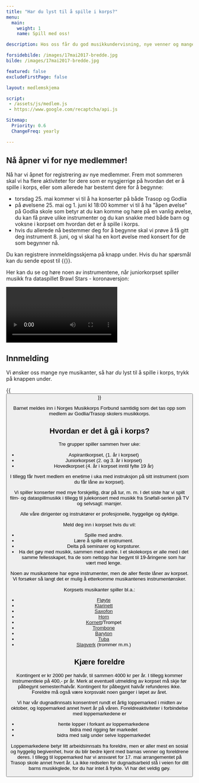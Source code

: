 ```yaml
---
title: "Har du lyst til å spille i korps?"
menu:
  main:
    weight: 1
    name: Spill med oss!

description: Hos oss får du god musikkundervisning, nye venner og mange hyggelige og spennende opplevelser. Vi har tar ikke opp flere medlemmer denne sesongen, men det blir nye muligheter neste høst.

forsidebilde: /images/17mai2017-bredde.jpg
bilde: /images/17mai2017-bredde.jpg

featured: false
excludeFirstPage: false

layout: medlemskjema

script:
 - /assets/js/medlem.js
 - https://www.google.com/recaptcha/api.js

Sitemap:
  Priority: 0.6
  ChangeFreq: yearly

---
```


## Nå åpner vi for nye medlemmer!

Nå har vi åpnet for registrering av nye medlemmer. Frem mot sommeren skal vi ha flere aktiviteter for dere som er nysgjerrige på hvordan det er å spille i korps, eller som allerede har bestemt dere for å begynne:

* torsdag 25. mai kommer vi til å ha konserter på både Trasop og Godlia
* på øvelsene 25. mai og 1. juni kl 18:00 kommer vi til å ha "åpen øvelse" på Godlia skole som betyr at du kan komme og høre på en vanlig øvelse, du kan få prøve ulike instrumenter og du kan snakke med både barn og voksne i korpset om hvordan det er å spille i korps.
* hvis du allerede nå bestemmer deg for å begynne skal vi prøve å få gitt deg instrument 8. juni, og vi skal ha en kort øvelse med konsert for de som begynner nå.

Du kan registrere innmeldingsskjema på knapp under. Hvis du har spørsmål kan du sende epost til {{<email medlem>}}.

Her kan du se og høre noen av instrumentene, når
juniorkorpset spiller musikk fra dataspillet Brawl Stars -
koronaversjon:

<div class="video">
<video controls>
  <source src="../video/brawl_stars.mp4" type="video/mp4">
</video>
</div>


## Innmelding

Vi ønsker oss mange nye musikanter, så har *du* lyst til å spille i korps, trykk
på knappen under.

{{<button link="#form" tekst="trykk her for innmeldingsskjema" >}}

Barnet meldes inn i Norges Musikkorps Forbund samtidig som det tas opp som
medlem av Godlia/Trasop skolers musikkorps.

## Hvordan er det å gå i korps?

Tre grupper spiller sammen hver uke:

* Aspirantkorpset, (1. år i korpset)
* Juniorkorpset (2. og 3. år i korpset)
* Hovedkorpset (4. år i korpset inntil fylte 19 år)

I tillegg får hvert medlem en enetime i uka med
instruksjon på sitt instrument (som du får låne av
korpset).

Vi spiller konserter med mye forskjellig, drar på tur, m.
m. I det siste har vi spilt film- og dataspillmusikk i tillegg
til julekonsert med musikk fra Snøfall-serien på TV og
selvsagt: marsjer.

Alle våre dirigenter og instruktører er profesjonelle,
hyggelige og dyktige.

Meld deg inn i korpset hvis du vil:

- Spille med andre.
- Lære å spille et instrument.
- Delta på seminarer og korpsturer.
- Ha det gøy med musikk, sammen med andre.
  I et skolekorps er alle med i det samme fellesskapet,
  fra de som nettopp har begynt til 19-åringene som har
  vært med lenge.

Noen av musikantene har egne instrumenter, men de aller fleste låner av korpset.
Vi forsøker så langt det er mulig å etterkomme musikantenes instrumentønsker.

Korpsets musikanter spiller bl.a.:

- [Fløyte](https://no.wikipedia.org/wiki/Tverrfl%C3%B8yte)
- [Klarinett](https://no.wikipedia.org/wiki/Klarinett)
- [Saxofon](https://no.wikipedia.org/wiki/Saksofon)
- [Horn](https://no.wikipedia.org/wiki/Valthorn)
- [Kornett](https://no.wikipedia.org/wiki/Kornett)/Trompet
- [Trombone](https://no.wikipedia.org/wiki/Trombone)
- [Baryton](https://no.wikipedia.org/wiki/Baryton_(instrument))
- [Tuba](https://no.wikipedia.org/wiki/Tuba)
- [Slagverk](https://no.wikipedia.org/wiki/Slagverkinstrument) (trommer m.m.)

## Kjære foreldre

Kontingent er kr 2000 per halvår, til sammen 4000 kr per år. I tillegg kommer
instrumentleie på 400,- pr år. Merk at eventuell utmelding av korpset må skje
før påbegynt semester/halvår. Kontingent for påbegynt halvår refunderes ikke.
Foreldre må også være korpsvakt noen ganger i løpet av året.

Vi har vår dugnadinnsats konsentrert rundt et årlig loppemarked i midten av
oktober, og loppemarked annet hvert år på våren. Foreldreaktiviteter i
forbindelse med loppemarkedene er

- hente lopper i forkant av loppemarkedene
- bidra med rigging før markedet
- bidra med salg under selve loppemarkedet

Loppemarkedene betyr litt arbeidsinnsats fra foreldre, men er aller mest en
sosial og hyggelig begivenhet, hvor du blir bedre kjent med barnas venner og
foreldrene deres. I tillegg til loppemarked har vi ansvaret for 17. mai
arrangementet på Trasop skole annet hvert år. La ikke redselen for dugnadsarbeid
stå i veien for ditt barns musikkglede, for du har intet å frykte. Vi har det
veldig gøy.

